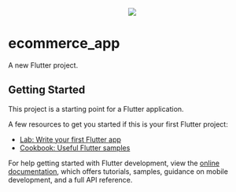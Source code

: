  <p align="center">

 <img src="https://github.com/codigo-rosa/crtech/assets/142268843/43eb7779-b04b-4a3a-bb52-343c132d4bd8"/>

</p>


# ecommerce_app

A new Flutter project.

## Getting Started

This project is a starting point for a Flutter application.

A few resources to get you started if this is your first Flutter project:

- [Lab: Write your first Flutter app](https://docs.flutter.dev/get-started/codelab)
- [Cookbook: Useful Flutter samples](https://docs.flutter.dev/cookbook)

For help getting started with Flutter development, view the
[online documentation](https://docs.flutter.dev/), which offers tutorials,
samples, guidance on mobile development, and a full API reference.
